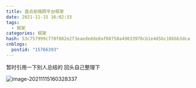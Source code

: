 ```yaml
---
title: 盘点前端跨平台框架
date: 2021-11-15 16:02:33
tags:
  - 框架
categories: 框架
hash: 53c757999c770f802e2f3eaededde8af08758a49833978cb1e4d5bc10bbb3dca
cnblogs:
  postid: "15766393"
---
```


暂时引用一下别人总结的 回头自己整理下

![image-20211115160328337](https://gitee.com/bitbw/my-gallery/raw/master/img/20211115160328.png)
